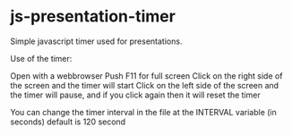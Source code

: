 # js-presentation-timer
Simple javascript timer used for presentations.

Use of the timer:

Open with a webbrowser
Push F11 for full screen
Click on the right side of the screen and the timer will start
Click on the left side of the screen and the timer will pause, and if you click again then it will reset the timer

You can change the timer interval in the file at the INTERVAL variable (in seconds) default is 120 second
